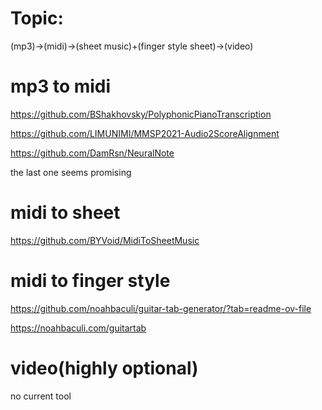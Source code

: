 # Topic:
(mp3)->(midi)->(sheet music)+(finger style sheet)->(video)

# mp3 to midi
https://github.com/BShakhovsky/PolyphonicPianoTranscription

https://github.com/LIMUNIMI/MMSP2021-Audio2ScoreAlignment

https://github.com/DamRsn/NeuralNote

the last one seems promising

# midi to sheet
https://github.com/BYVoid/MidiToSheetMusic

# midi to finger style
https://github.com/noahbaculi/guitar-tab-generator/?tab=readme-ov-file

https://noahbaculi.com/guitartab


# video(highly optional) 
no current tool

